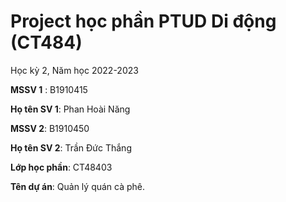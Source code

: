 # Project học phần PTUD Di động (CT484)

Học kỳ 2, Năm học 2022-2023

**MSSV 1** : B1910415

**Họ tên SV 1**: Phan Hoài Năng

**MSSV 2**: B1910450

**Họ tên SV 2**: Trần Đức Thắng

**Lớp học phần**: CT48403

**Tên dự án**: Quản lý quán cà phê.

